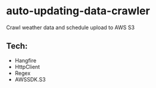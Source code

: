 # auto-updating-data-crawler
Crawl weather data and schedule upload to AWS S3
## Tech:
- Hangfire
- HttpClient
- Regex
- AWSSDK.S3
